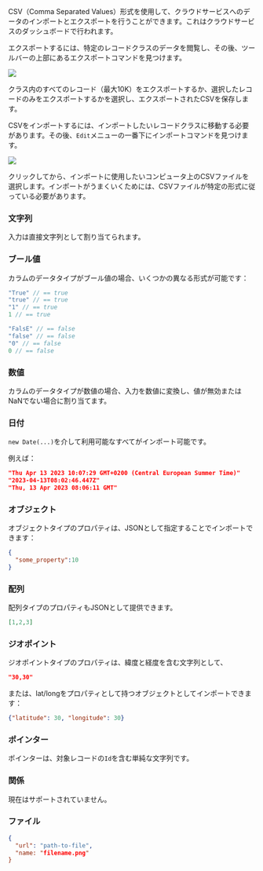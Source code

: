 CSV（Comma Separated Values）形式を使用して、クラウドサービスへのデータのインポートとエクスポートを行うことができます。これはクラウドサービスのダッシュボードで行われます。

エクスポートするには、特定のレコードクラスのデータを閲覧し、その後、ツールバーの上部にあるエクスポートコマンドを見つけます。

<div className="ndl-image-with-background">

![](/docs/guides/cloud-data/import-export-csv/export-csv.png)

</div>

クラス内のすべてのレコード（最大10K）をエクスポートするか、選択したレコードのみをエクスポートするかを選択し、エクスポートされたCSVを保存します。

CSVをインポートするには、インポートしたいレコードクラスに移動する必要があります。その後、`Edit`メニューの一番下にインポートコマンドを見つけます。

<div className="ndl-image-with-background">

![](/docs/guides/cloud-data/import-export-csv/import-csv.png)

</div>

クリックしてから、インポートに使用したいコンピュータ上のCSVファイルを選択します。インポートがうまくいくためには、CSVファイルが特定の形式に従っている必要があります。

### 文字列

入力は直接文字列として割り当てられます。

### ブール値

カラムのデータタイプがブール値の場合、いくつかの異なる形式が可能です：

```js
"True" // == true
"true" // == true
"1" // == true
1 // == true

"FalsE" // == false
"false" // == false
"0" // == false
0 // == false
```

### 数値

カラムのデータタイプが数値の場合、入力を数値に変換し、値が無効またはNaNでない場合に割り当てます。

### 日付

`new Date(...)`を介して利用可能なすべてがインポート可能です。

例えば：

```json
"Thu Apr 13 2023 10:07:29 GMT+0200 (Central European Summer Time)"
"2023-04-13T08:02:46.447Z"
"Thu, 13 Apr 2023 08:06:11 GMT"
```

### オブジェクト

オブジェクトタイプのプロパティは、JSONとして指定することでインポートできます：

```json
{
  "some_property":10
}
```

### 配列

配列タイプのプロパティもJSONとして提供できます。

```json
[1,2,3]
```

### ジオポイント

ジオポイントタイプのプロパティは、緯度と経度を含む文字列として、

```json
"30,30"
```

または、lat/longをプロパティとして持つオブジェクトとしてインポートできます：

```json
{"latitude": 30, "longitude": 30}
```

### ポインター

ポインターは、対象レコードの`Id`を含む単純な文字列です。

### 関係

現在はサポートされていません。

### ファイル

```json
{
  "url": "path-to-file",
  "name: "filename.png"
}
```